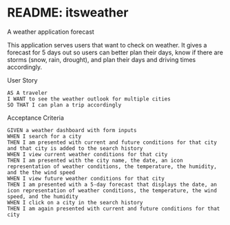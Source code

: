 # README: itsweather
A weather application forecast

This application serves users that want to check on weather. It gives a forecast for 5 days out so users can better plan their days, know if there are storms (snow, rain, drought), and plan their days and driving times accordingly. 

User Story
```
AS A traveler
I WANT to see the weather outlook for multiple cities
SO THAT I can plan a trip accordingly
```

Acceptance Criteria
```
GIVEN a weather dashboard with form inputs
WHEN I search for a city
THEN I am presented with current and future conditions for that city and that city is added to the search history
WHEN I view current weather conditions for that city
THEN I am presented with the city name, the date, an icon representation of weather conditions, the temperature, the humidity, and the the wind speed
WHEN I view future weather conditions for that city
THEN I am presented with a 5-day forecast that displays the date, an icon representation of weather conditions, the temperature, the wind speed, and the humidity
WHEN I click on a city in the search history
THEN I am again presented with current and future conditions for that city
```

